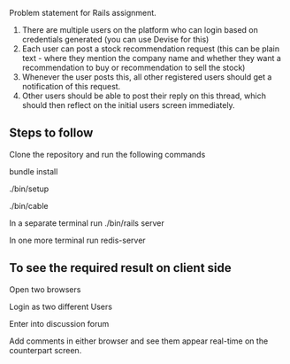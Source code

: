 Problem statement for Rails assignment.

1. There are multiple users on the platform who can login based on credentials generated (you can use Devise for this)
2. Each user can post a stock recommendation request (this can be plain text  - where they mention the company name and whether they want a recommendation to buy or recommendation to sell the stock)
3. Whenever the user posts this, all other registered users should get a notification of this request.
4. Other users should be able to post their reply on this thread, which should then reflect on the initial users screen immediately.

<h2>Steps to follow</h2>

Clone the repository and run the following commands

<p>bundle install</p>
<p>./bin/setup</p>
<p>./bin/cable</p>
<p>In a separate terminal run ./bin/rails server</p>
<p>In one more terminal run redis-server</p>


<h2>To see the required result on client side</h2>

<p>Open two browsers</p>
<p>Login as two different Users</p>
<p>Enter into discussion forum</p>
<p>Add comments in either browser and see them appear real-time on the counterpart screen.</p>
